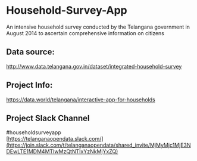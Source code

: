 # Household-Survey-App
An intensive household survey conducted by the Telangana government in August 2014 to ascertain comprehensive information on citizens
## Data source:   
http://www.data.telangana.gov.in/dataset/integrated-household-survey
## Project Info:   
https://data.world/telangana/interactive-app-for-households
## Project Slack Channel
#householdsurveyapp  
[https://telanganaopendata.slack.com/](https://join.slack.com/t/telanganaopendata/shared_invite/MjMyMjc1MjE3NDEwLTE1MDM4MTIwMzQtNTIxYzNkMjYxZQ) 

